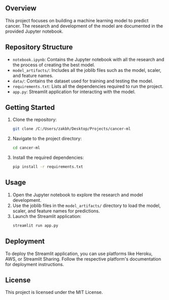 ## Overview
This project focuses on building a machine learning model to predict cancer. The research and development of the model are documented in the provided Jupyter notebook.

## Repository Structure
- `notebook.ipynb`: Contains the Jupyter notebook with all the research and the process of creating the best model.
- `model_artifacts/`: Includes all the joblib files such as the model, scaler, and feature names.
- `data/`: Contains the dataset used for training and testing the model.
- `requirements.txt`: Lists all the dependencies required to run the project.
- `app.py`: Streamlit application for interacting with the model.

## Getting Started
1. Clone the repository:
    ```sh
    git clone /C:/Users/zakbh/Desktop/Projects/cancer-ml
    ```
2. Navigate to the project directory:
    ```sh
    cd cancer-ml
    ```
3. Install the required dependencies:
    ```sh
    pip install -r requirements.txt
    ```

## Usage
1. Open the Jupyter notebook to explore the research and model development.
2. Use the joblib files in the `model_artifacts/` directory to load the model, scaler, and feature names for predictions.
3. Launch the Streamlit application:
    ```sh
    streamlit run app.py
    ```

## Deployment
To deploy the Streamlit application, you can use platforms like Heroku, AWS, or Streamlit Sharing. Follow the respective platform's documentation for deployment instructions.

## License
This project is licensed under the MIT License.

